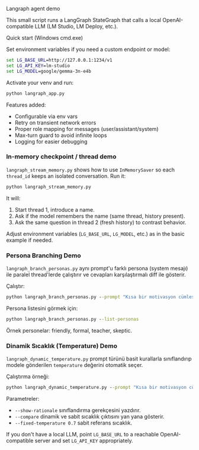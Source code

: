 Langraph agent demo

This small script runs a LangGraph StateGraph that calls a local OpenAI-compatible LLM (LM Studio, LM Deploy, etc.).

Quick start (Windows cmd.exe)

Set environment variables if you need a custom endpoint or model:

```cmd
set LG_BASE_URL=http://127.0.0.1:1234/v1
set LG_API_KEY=lm-studio
set LG_MODEL=google/gemma-3n-e4b
```

Activate your venv and run:

```cmd
python langraph_app.py
```

Features added:
- Configurable via env vars
- Retry on transient network errors
- Proper role mapping for messages (user/assistant/system)
- Max-turn guard to avoid infinite loops
- Logging for easier debugging

### In-memory checkpoint / thread demo

`langraph_stream_memory.py` shows how to use `InMemorySaver` so each `thread_id` keeps an isolated conversation. Run it:

```cmd
python langraph_stream_memory.py
```

It will:
 
1. Start thread 1, introduce a name.
2. Ask if the model remembers the name (same thread, history present).
3. Ask the same question in thread 2 (fresh history) to contrast behavior.


Adjust environment variables (`LG_BASE_URL`, `LG_MODEL`, etc.) as in the basic example if needed.

### Persona Branching Demo

`langraph_branch_personas.py` aynı prompt'u farklı persona (system mesajı) ile paralel thread'lerde çalıştırır ve cevapları karşılaştırmalı diff ile gösterir.

Çalıştır:

```cmd
python langraph_branch_personas.py --prompt "Kısa bir motivasyon cümlesi yaz" --temperature 0.7
```

Persona listesini görmek için:

```cmd
python langraph_branch_personas.py --list-personas
```

Örnek personelar: friendly, formal, teacher, skeptic.

### Dinamik Sıcaklık (Temperature) Demo

`langraph_dynamic_temperature.py` prompt türünü basit kurallarla sınıflandırıp modele gönderilen `temperature` değerini otomatik seçer.

Çalıştırma örneği:

```cmd
python langraph_dynamic_temperature.py --prompt "Kısa bir motivasyon cümlesi yaz" --show-rationale --compare
```

Parametreler:

- `--show-rationale` sınıflandırma gerekçesini yazdırır.
- `--compare` dinamik ve sabit sıcaklık çıktısını yan yana gösterir.
- `--fixed-temperature 0.7` sabit referans sıcaklık.

If you don't have a local LLM, point `LG_BASE_URL` to a reachable OpenAI-compatible server and set `LG_API_KEY` appropriately.
